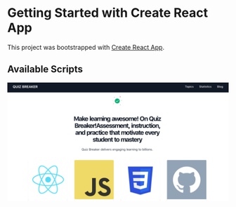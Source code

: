 # Getting Started with Create React App

This project was bootstrapped with [Create React App](https://github.com/facebook/create-react-app).

## Available Scripts


<img src="/public/Images/1.png" alt="" >
